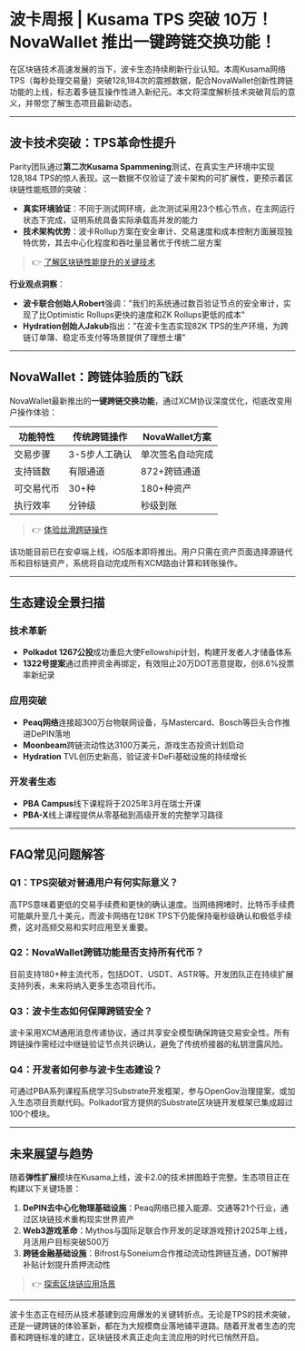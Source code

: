 # 波卡周报 | Kusama TPS 突破 10万！NovaWallet 推出一键跨链交换功能！

在区块链技术高速发展的当下，波卡生态持续刷新行业认知。本周Kusama网络TPS（每秒处理交易量）突破128,184次的震撼数据，配合NovaWallet创新性跨链功能的上线，标志着多链互操作性进入新纪元。本文将深度解析技术突破背后的意义，并带您了解生态项目最新动态。

---

## 波卡技术突破：TPS革命性提升

Parity团队通过**第二次Kusama Spammening**测试，在真实生产环境中实现128,184 TPS的惊人表现。这一数据不仅验证了波卡架构的可扩展性，更预示着区块链性能瓶颈的突破：

- **真实环境验证**：不同于测试网环境，此次测试采用23个核心节点，在主网运行状态下完成，证明系统具备实际承载高并发的能力
- **技术架构优势**：波卡Rollup方案在安全审计、交易速度和成本控制方面展现独特优势，其去中心化程度和吞吐量显著优于传统二层方案

> 👉 [了解区块链性能提升的关键技术](https://bit.ly/okx_welcome)

**行业观点洞察**：
- **波卡联合创始人Robert**强调："我们的系统通过数百验证节点的安全审计，实现了比Optimistic Rollups更快的速度和ZK Rollups更低的成本"
- **Hydration创始人Jakub**指出："在波卡生态实现82K TPS的生产环境，为跨链订单簿、稳定币支付等场景提供了理想土壤"

---

## NovaWallet：跨链体验质的飞跃

NovaWallet最新推出的**一键跨链交换功能**，通过XCM协议深度优化，彻底改变用户操作体验：

| 功能特性       | 传统跨链操作       | NovaWallet方案          |
|----------------|--------------------|--------------------------|
| 交易步骤       | 3-5步人工确认      | 单次签名自动完成         |
| 支持链数       | 有限通道           | 872+跨链通道             |
| 可交易代币     | 30+种              | 180+种资产               |
| 执行效率       | 分钟级             | 秒级到账                 |

> 👉 [体验丝滑跨链操作](https://bit.ly/okx_welcome)

该功能目前已在安卓端上线，iOS版本即将推出。用户只需在资产页面选择源链代币和目标链资产，系统将自动完成所有XCM路由计算和转账操作。

---

## 生态建设全景扫描

### 技术革新
- **Polkadot 1267公投**成功重启大使Fellowship计划，构建开发者人才储备体系
- **1322号提案**通过质押资金再绑定，有效阻止20万DOT恶意提取，创8.6%投票率新纪录

### 应用突破
- **Peaq网络**连接超300万台物联网设备，与Mastercard、Bosch等巨头合作推进DePIN落地
- **Moonbeam**跨链流动性达3100万美元，游戏生态投资计划启动
- **Hydration** TVL创历史新高，验证波卡DeFi基础设施的持续增长

### 开发者生态
- **PBA Campus**线下课程将于2025年3月在瑞士开课
- **PBA-X**线上课程提供从零基础到高级开发的完整学习路径

---

## FAQ常见问题解答

### Q1：TPS突破对普通用户有何实际意义？
高TPS意味着更低的交易手续费和更快的确认速度。当网络拥堵时，比特币手续费可能飙升至几十美元，而波卡网络在128K TPS下仍能保持毫秒级确认和极低手续费，这对高频交易和实时应用至关重要。

### Q2：NovaWallet跨链功能是否支持所有代币？
目前支持180+种主流代币，包括DOT、USDT、ASTR等。开发团队正在持续扩展支持列表，未来将纳入更多生态项目代币。

### Q3：波卡生态如何保障跨链安全？
波卡采用XCM通用消息传递协议，通过共享安全模型确保跨链交易安全性。所有跨链操作需经过中继链验证节点共识确认，避免了传统桥接器的私钥泄露风险。

### Q4：开发者如何参与波卡生态建设？
可通过PBA系列课程系统学习Substrate开发框架，参与OpenGov治理提案，或加入生态项目贡献代码。Polkadot官方提供的Substrate区块链开发框架已集成超过100个模块。

---

## 未来展望与趋势

随着**弹性扩展**模块在Kusama上线，波卡2.0的技术拼图趋于完整。生态项目正在构建以下关键场景：

1. **DePIN去中心化物理基础设施**：Peaq网络已接入能源、交通等21个行业，通过区块链技术重构现实世界资产
2. **Web3游戏革命**：Mythos与国际足联合作开发的足球游戏预计2025年上线，月活用户目标突破500万
3. **跨链金融基础设施**：Bifrost与Soneium合作推动流动性跨链互通，DOT解押补贴计划提升质押流动性

> 👉 [探索区块链应用场景](https://bit.ly/okx_welcome)

---

波卡生态正在经历从技术基建到应用爆发的关键转折点。无论是TPS的技术突破，还是一键跨链的体验革新，都在为大规模商业落地铺平道路。随着开发者生态的完善和跨链标准的建立，区块链技术真正走向主流应用的时代已悄然开启。